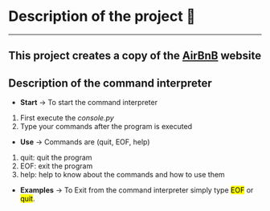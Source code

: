 # Description of the project 👾
---
This project creates a copy of the [AirBnB](https://airbnb.com) website
---
## Description of the command interpreter
- **Start** -> To start the command interpreter 
1. First execute the *console.py*
2. Type your commands after the program is executed
- **Use** -> Commands are (quit, EOF, help)
1. quit: quit the program
2. EOF: exit the program
3. help: help to know about the commands and how to use them
- **Examples** -> To Exit from the command interpreter simply type <mark>EOF</mark>
or <mark>quit</mark>.
